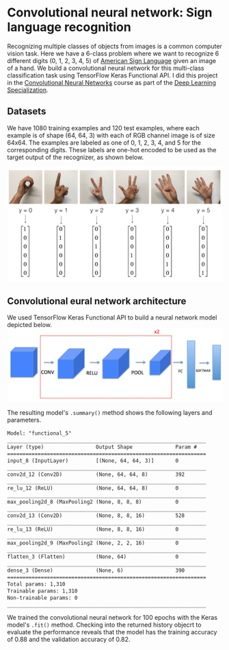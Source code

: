 # Convolutional neural network: Sign language recognition
Recognizing multiple classes of objects from images is a common computer vision task. Here we have a 6-class problem where we want to recognize 6 different digits (0, 1, 2, 3, 4, 5) of [American Sign Language](https://en.wikipedia.org/wiki/American_Sign_Language) given an image of a hand. We build a convolutional neural network for this multi-class classification task using TensorFlow Keras Functional API. I did this project in the [Convolutional Neural Networks](https://www.coursera.org/learn/convolutional-neural-networks) course as part of the [Deep Learning Specialization](https://www.coursera.org/specializations/deep-learning).

## Datasets
We have 1080 training examples and 120 test examples, where each example is of shape (64, 64, 3) with each of RGB channel image is of size 64x64. The examples are labeled as one of 0, 1, 2, 3, 4, and 5 for the corresponding digits. These labels are one-hot encoded to be used as the target output of the recognizer, as shown below.

![One-hot encoding of class labels](images/SIGNS.png)

## Convolutional eural network architecture
We used TensorFlow Keras Functional API to build a neural network model depicted below. 
![convolutional neural network architecture](images/model.png)

The resulting model's `.summary()` method shows the following layers and parameters.
```
Model: "functional_5"
_________________________________________________________________
Layer (type)                 Output Shape              Param #   
=================================================================
input_8 (InputLayer)         [(None, 64, 64, 3)]       0         
_________________________________________________________________
conv2d_12 (Conv2D)           (None, 64, 64, 8)         392       
_________________________________________________________________
re_lu_12 (ReLU)              (None, 64, 64, 8)         0         
_________________________________________________________________
max_pooling2d_8 (MaxPooling2 (None, 8, 8, 8)           0         
_________________________________________________________________
conv2d_13 (Conv2D)           (None, 8, 8, 16)          528       
_________________________________________________________________
re_lu_13 (ReLU)              (None, 8, 8, 16)          0         
_________________________________________________________________
max_pooling2d_9 (MaxPooling2 (None, 2, 2, 16)          0         
_________________________________________________________________
flatten_3 (Flatten)          (None, 64)                0         
_________________________________________________________________
dense_3 (Dense)              (None, 6)                 390       
=================================================================
Total params: 1,310
Trainable params: 1,310
Non-trainable params: 0
_________________________________________________________________
```
We trained the convolutional neural network for 100 epochs with the Keras model's `.fit()` method. Checking into the returned history objecrt to evaluate the performance reveals that the model has the training accuracy of 0.88 and the validation accuracy of 0.82.
